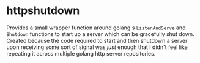 # httpshutdown
Provides a small wrapper function around golang's `ListenAndServe` and
`Shutdown` functions to start up a server which can be gracefully shut
down. Created because the code required to start and then shutdown a
server upon receiving some sort of signal was *just* enough that I
didn't feel like repeating it across multiple golang http server
repositories.
